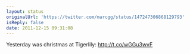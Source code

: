 ```yaml
---
layout: status
originalUrl: 'https://twitter.com/marcgg/status/147247306868129793'
isReply: false
date: 2011-12-15 09:31:08
---
```


Yesterday was christmas at Tigerlily: http://t.co/wGGu3wvF
